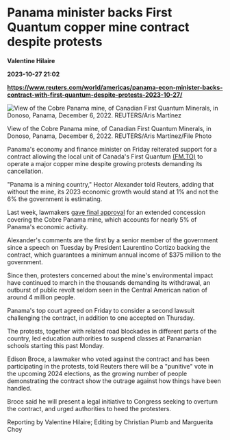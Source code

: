 # Panama minister backs First Quantum copper mine contract despite protests
**Valentine Hilaire**

**2023-10-27 21:02**

**https://www.reuters.com/world/americas/panama-econ-minister-backs-contract-with-first-quantum-despite-protests-2023-10-27/**

![View of the Cobre Panama mine, of Canadian First Quantum Minerals, in Donoso, Panama, December 6, 2022. REUTERS/Aris Martínez](https://www.reuters.com/resizer/UV8TUskU7KerlZ7M7IDtJN09zFI=/800x0/filters:quality(80)/cloudfront-us-east-2.images.arcpublishing.com/reuters/4VQXAKJDN5J6DKGYGJAOWR3KM4.jpg)

View of the Cobre Panama mine, of Canadian First Quantum Minerals, in Donoso, Panama, December 6, 2022. REUTERS/Aris Martínez/File Photo

Panama's economy and finance minister on Friday reiterated support for a contract allowing the local unit of Canada's First Quantum [(FM.TO)](https://www.reuters.com/markets/companies/FM.TO) to operate a major copper mine despite growing protests demanding its cancellation.

"Panama is a mining country," Hector Alexander told Reuters, adding that without the mine, its 2023 economic growth would stand at 1% and not the 6% the government is estimating.

Last week, lawmakers [gave final approval](https://www.reuters.com/markets/commodities/panama-congress-signs-off-contract-with-canadas-first-quantum-2023-10-20/) for an extended concession covering the Cobre Panama mine, which accounts for nearly 5% of Panama's economic activity.

Alexander's comments are the first by a senior member of the government since a speech on Tuesday by President Laurentino Cortizo backing the contract, which guarantees a minimum annual income of $375 million to the government.

Since then, protesters concerned about the mine's environmental impact have continued to march in the thousands demanding its withdrawal, an outburst of public revolt seldom seen in the Central American nation of around 4 million people.

Panama's top court agreed on Friday to consider a second lawsuit challenging the contract, in addition to one accepted on Thursday.

The protests, together with related road blockades in different parts of the country, led education authorities to suspend classes at Panamanian schools starting this past Monday.

Edison Broce, a lawmaker who voted against the contract and has been participating in the protests, told Reuters there will be a "punitive" vote in the upcoming 2024 elections, as the growing number of people demonstrating the contract show the outrage against how things have been handled.

Broce said he will present a legal initiative to Congress seeking to overturn the contract, and urged authorities to heed the protesters.

Reporting by Valentine Hilaire; Editing by Christian Plumb and Marguerita Choy
